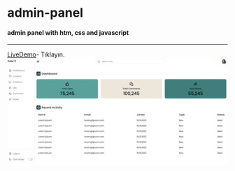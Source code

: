 # admin-panel
#### admin panel with htm, css and javascript
-----
[LiveDemo](https://spiffy-tarsier-9fc8dd.netlify.app/)- Tıklayın.
![alt text](https://github.com/ipekulfetkaylan/admin-panel/blob/main/readMe-images/admin-panel.png)
